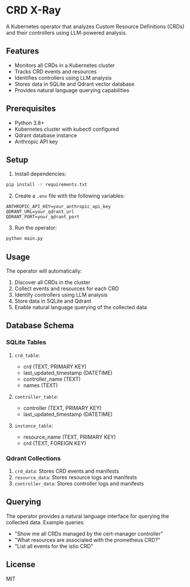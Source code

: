 # CRD X-Ray

A Kubernetes operator that analyzes Custom Resource Definitions (CRDs) and their controllers using LLM-powered analysis.

## Features

- Monitors all CRDs in a Kubernetes cluster
- Tracks CRD events and resources
- Identifies controllers using LLM analysis
- Stores data in SQLite and Qdrant vector database
- Provides natural language querying capabilities

## Prerequisites

- Python 3.8+
- Kubernetes cluster with kubectl configured
- Qdrant database instance
- Anthropic API key

## Setup

1. Install dependencies:
```bash
pip install -r requirements.txt
```

2. Create a `.env` file with the following variables:
```
ANTHROPIC_API_KEY=your_anthropic_api_key
QDRANT_URL=your_qdrant_url
QDRANT_PORT=your_qdrant_port
```

3. Run the operator:
```bash
python main.py
```

## Usage

The operator will automatically:
1. Discover all CRDs in the cluster
2. Collect events and resources for each CRD
3. Identify controllers using LLM analysis
4. Store data in SQLite and Qdrant
5. Enable natural language querying of the collected data

## Database Schema

### SQLite Tables

1. `crd_table`:
   - crd (TEXT, PRIMARY KEY)
   - last_updated_timestamp (DATETIME)
   - controller_name (TEXT)
   - names (TEXT)

2. `controller_table`:
   - controller (TEXT, PRIMARY KEY)
   - last_updated_timestamp (DATETIME)

3. `instance_table`:
   - resource_name (TEXT, PRIMARY KEY)
   - crd (TEXT, FOREIGN KEY)

### Qdrant Collections

1. `crd_data`: Stores CRD events and manifests
2. `resource_data`: Stores resource logs and manifests
3. `controller_data`: Stores controller logs and manifests

## Querying

The operator provides a natural language interface for querying the collected data. Example queries:

- "Show me all CRDs managed by the cert-manager controller"
- "What resources are associated with the prometheus CRD?"
- "List all events for the istio CRD"

## License

MIT 